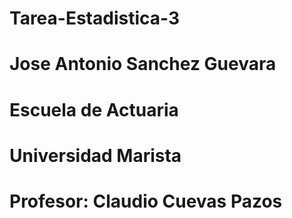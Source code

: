 # Tarea-Estadistica-3
# Jose Antonio Sanchez Guevara 
# Escuela de Actuaria 
# Universidad Marista 
# Profesor: Claudio Cuevas Pazos
